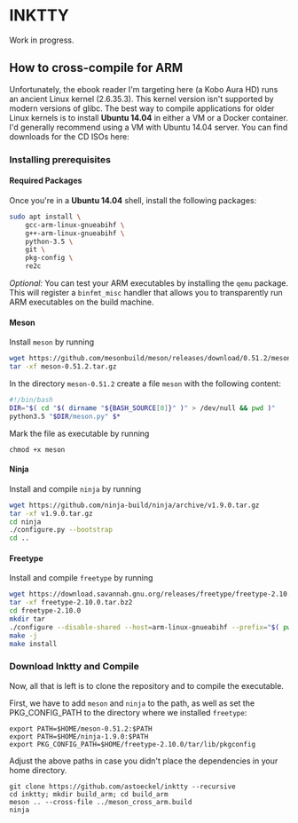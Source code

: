 # INKTTY

Work in progress.

## How to cross-compile for ARM

Unfortunately, the ebook reader I'm targeting here (a Kobo Aura HD) runs an ancient Linux kernel (2.6.35.3). This kernel version isn't supported by modern versions of glibc. The best way to compile applications for older Linux kernels is to install **Ubuntu 14.04** in either a VM or a Docker container. I'd generally recommend using a VM with Ubuntu 14.04 server. You can find downloads for the CD ISOs here: 

### Installing prerequisites

#### Required Packages
Once you're in a **Ubuntu 14.04** shell, install the following packages:
```sh
sudo apt install \
    gcc-arm-linux-gnueabihf \
    g++-arm-linux-gnueabihf \
    python-3.5 \
    git \
    pkg-config \
    re2c
```

*Optional:* You can test your ARM executables by installing the `qemu` package. This will register a `binfmt_misc` handler that allows you to transparently run ARM executables on the build machine.

#### Meson

Install `meson` by running
```sh
wget https://github.com/mesonbuild/meson/releases/download/0.51.2/meson-0.51.2.tar.gz
tar -xf meson-0.51.2.tar.gz
```
In the directory `meson-0.51.2` create a file `meson` with the following content:
```sh
#!/bin/bash
DIR="$( cd "$( dirname "${BASH_SOURCE[0]}" )" > /dev/null && pwd )"
python3.5 "$DIR/meson.py" $*
```
Mark the file as executable by running
```
chmod +x meson
```

#### Ninja

Install and compile `ninja` by running
```sh
wget https://github.com/ninja-build/ninja/archive/v1.9.0.tar.gz
tar -xf v1.9.0.tar.gz
cd ninja
./configure.py --bootstrap
cd ..
```

#### Freetype

Install and compile `freetype` by running
```sh
wget https://download.savannah.gnu.org/releases/freetype/freetype-2.10.0.tar.bz2
tar -xf freetype-2.10.0.tar.bz2
cd freetype-2.10.0
mkdir tar
./configure --disable-shared --host=arm-linux-gnueabihf --prefix="$( pwd )/tar"
make -j
make install
```

### Download Inktty and Compile

Now, all that is left is to clone the repository and to compile the executable.

First, we have to add `meson` and `ninja` to the path, as well as set the PKG_CONFIG_PATH to the directory where we installed `freetype`:
```
export PATH=$HOME/meson-0.51.2:$PATH
export PATH=$HOME/ninja-1.9.0:$PATH
export PKG_CONFIG_PATH=$HOME/freetype-2.10.0/tar/lib/pkgconfig
```
Adjust the above paths in case you didn't place the dependencies in your home directory.

```
git clone https://github.com/astoeckel/inktty --recursive
cd inktty; mkdir build_arm; cd build_arm
meson .. --cross-file ../meson_cross_arm.build
ninja
```
